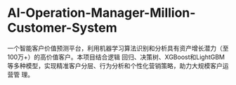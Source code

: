 # AI-Operation-Manager-Million-Customer-System
一个智能客户价值预测平台，利用机器学习算法识别和分析具有资产增长潜力（至100万+）的高价值客户。本项目结合逻辑   回归、决策树、XGBoost和LightGBM等多种模型，实现精准客户分层、行为分析和个性化营销策略，助力大规模客户运营管   理。
